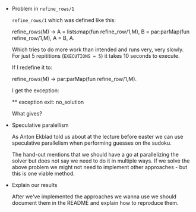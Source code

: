 * Problem in `refine_rows/1`

  `refine_rows/1` which was defined like this:

    refine_rows(M) ->
        A = lists:map(fun refine_row/1,M),
        B = par:parMap(fun refine_row/1,M),
        A = B,
        A.

  Which tries to do more work than intended and runs very, very slowly.
  For just 5 repititions (`EXECUTIONS = 5`) it takes 10 seconds to
  execute.

  If I redefine it to:

    refine_rows(M) ->
        par:parMap(fun refine_row/1,M).

  I get the exception:

    ** exception exit: no_solution

  What gives?

* Speculative paralellism

  As Anton Ekblad told us about at the lecture before easter
  we can use speculative parallelism when performing guesses
  on the sudoku.

  The hand-out mentions that we should have a go at parallelizing
  the solver but does not say we need to do it in multiple ways.
  If we solve the above problem we might not need to implement
  other approaches - but this is one viable method.

* Explain our results

  After we've implemented the approaches we wanna use we should
  document them in the README and explain how to reproduce them.
